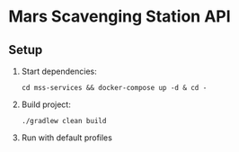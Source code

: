 # Mars Scavenging Station API

## Setup
1. Start dependencies:
    ```
   cd mss-services && docker-compose up -d & cd -
   ```
2. Build project:
    ```
   ./gradlew clean build
   ```
3. Run with default profiles
